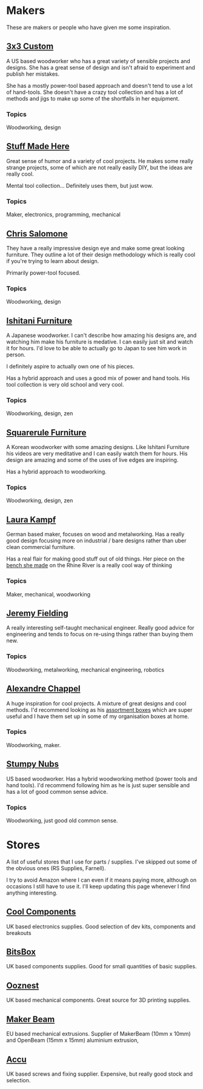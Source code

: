 # Makers

These are makers or people who have given me some inspiration.

## [3x3 Custom](https://www.youtube.com/c/3x3CustomTamar)

A US based woodworker who has a great variety of sensible projects and designs. She has a great sense of design and isn't afraid to experiment and publish her mistakes.

She has a mostly power-tool based approach and doesn't tend to use a lot of hand-tools. She doesn't have a crazy tool collection and has a lot of methods and jigs to make up some of the shortfalls in her equipment.

### Topics

Woodworking, design


## [Stuff Made Here](https://www.youtube.com/c/StuffMadeHere)

Great sense of humor and a variety of cool projects. He makes some really strange projects, some of which are not really easily DIY, but the ideas are really cool.

Mental tool collection... Definitely uses them, but just wow.

### Topics

Maker, electronics, programming, mechanical

## [Chris Salomone](https://www.youtube.com/c/ChrisSalomone1)

They have a really impressive design eye and make some great looking furniture. They outline a lot of their design methodology which is really cool if you're trying to learn about design.

Primarily power-tool focused.

### Topics

Woodworking, design

## [Ishitani Furniture](https://www.youtube.com/channel/UC7FkqjV8SU5I8FCHXQSQe9Q)

A Japanese woodworker. I can't describe how amazing his designs are, and watching him make his furniture is medative. I can easily just sit and watch it for hours. I'd love to be able to actually go to Japan to see him work in person.

I definitely aspire to actually own one of his pieces.

Has a hybrid approach and uses a good mix of power and hand tools. His tool collection is very old school and very cool.

### Topics

Woodworking, design, zen

## [Squarerule Furniture](https://www.youtube.com/channel/UCJkUhZ4Zlk6HTmeV-M4q06g)

A Korean woodworker with some amazing designs. Like Ishitani Furniture his videos are very meditative and I can easily watch them for hours. His design are amazing and some of the uses of live edges are inspiring.

Has a hybrid approach to woodworking.

### Topics

Woodworking, design, zen


## [Laura Kampf](https://www.youtube.com/c/laurakampf)

German based maker, focuses on wood and metalworking. Has a really good design focusing more on industrial / bare designs rather than uber clean commercial furniture.

Has a real flair for making good stuff out of old things. Her piece on the [bench she made](https://www.youtube.com/watch?v=RbQGLaLDEA4) on the Rhine River is a really cool way of thinking

### Topics

Maker, mechanical, woodworking


## [Jeremy Fielding](https://www.youtube.com/c/JeremyFieldingSr)

A really interesting self-taught mechanical engineer. Really good advice for engineering and tends to focus on re-using things rather than buying them new.

### Topics

Woodworking, metalworking, mechanical engineering, robotics


## [Alexandre Chappel](https://www.youtube.com/c/achappel)

A huge inspiration for cool projects. A mixture of great designs and cool methods. I'd recommend looking as his [assortment boxes](https://www.alch.shop/shop/p/assortment-system-master-set) which are super useful and I have them set up in some of my organisation boxes at home.

### Topics

Woodworking, maker.


## [Stumpy Nubs](https://www.youtube.com/c/StumpyNubs)

US based woodworker. Has a hybrid woodworking method (power tools and hand tools). I'd recommend following him as he is just super sensible and has a lot of good common sense advice.

### Topics

Woodworking, just good old common sense.

# Stores

A list of useful stores that I use for parts / supplies. I've skipped out some of the obvious ones (RS Supplies, Farnell).

I try to avoid Amazon where I can even if it means paying more, although on occasions I still have to use it. I'll keep updating this page whenever I find anything interesting.

## [Cool Components](https://coolcomponents.co.uk/)

UK based electronics supplies. Good selection of dev kits, components and breakouts

## [BitsBox](https://www.bitsbox.co.uk/) 

UK based components supplies. Good for small quantities of basic supplies. 

## [Ooznest](https://ooznest.co.uk/)

UK based mechanical components. Great source for 3D printing supplies.

## [Maker Beam](https://www.makerbeam.com/)

EU based mechanical extrusions. Supplier of MakerBeam (10mm x 10mm) and OpenBeam (15mm x 15mm) aluminium extrusion, 

## [Accu](https://www.accu.co.uk/)

UK based screws and fixing supplier. Expensive, but really good stock and selection.